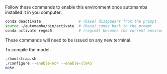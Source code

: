 Follow these commands to enable this environment once automamba installed it in you computer:

```bash
conda deactivate                 # (base) disappears from the prompt
source ~/automamba/bin/activate  # (base) comes back to the prompt
conda activate regmc5            # (regcm5) becomes the current environment
```

These commands will need to be issued on any new terminal.

To compile the model:

```bash
./bootstrap.sh
./configure --enable-nc4 --enable-clm45
make
```
